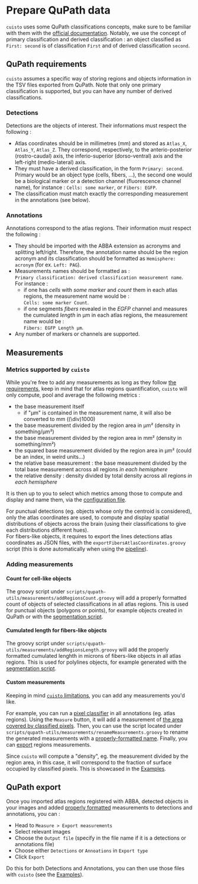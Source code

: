 # Prepare QuPath data

`cuisto` uses some QuPath classifications concepts, make sure to be familiar with them with the [official documentation](https://qupath.readthedocs.io/en/stable/docs/concepts/classifications.html#classifications-derived-classifications). Notably, we use the concept of primary classification and derived classification : an object classified as `First: second` is of classification `First` and of derived classification `second`.

## QuPath requirements
`cuisto` assumes a specific way of storing regions and objects information in the TSV files exported from QuPath. Note that only one primary classification is supported, but you can have any number of derived classifications.

### Detections
Detections are the objects of interest. Their informations must respect the following :

+ Atlas coordinates should be in millimetres (mm) and stored as `Atlas_X`, `Atlas_Y`, `Atlas_Z`. They correspond, respectively, to the anterio-posterior (rostro-caudal) axis, the inferio-superior (dorso-ventral) axis and the left-right (medio-lateral) axis.
+ They must have a derived classification, in the form `Primary: second`. Primary would be an object type (cells, fibers, ...), the second one would be a biological marker or a detection channel (fluorescence channel name), for instance : `Cells: some marker`, or `Fibers: EGFP`.
+ The classification must match exactly the corresponding measurement in the annotations (see below).

### Annotations
Annotations correspond to the atlas regions. Their information must respect the following :

+ They should be imported with the ABBA extension as acronyms and splitting left/right. Therefore, the annotation name should be the region acronym and its classification should be formatted as `Hemisphere: acronym` (for ex. `Left: PAG`).
+ Measurements names should be formatted as :  
`Primary classification: derived classification measurement name`.  
For instance :  
    + if one has *cells* with *some marker* and *count* them in each atlas regions, the measurement name would be :  
    `Cells: some marker Count`.
    + if one segments *fibers* revealed in the *EGFP* channel and measures the cumulated *length* in µm in each atlas regions, the measurement name would be :  
`Fibers: EGFP Length µm`.
+ Any number of markers or channels are supported.

## Measurements

### Metrics supported by `cuisto`
While you're free to add any measurements as long as they follow [the requirements](#qupath-requirements), keep in mind that for atlas regions quantification, `cuisto` will only compute, pool and average the following metrics :

- the base measurement itself
    - if "µm" is contained in the measurement name, it will also be converted to mm (\(\div\)1000)
- the base measurement divided by the region area in µm² (density in something/µm²)
- the base measurement divided by the region area in mm² (density in something/mm²)
- the squared base measurement divided by the region area in µm² (could be an index, in weird units...)
- the relative base measurement : the base measurement divided by the total base measurement across all regions *in each hemisphere*
- the relative density : density divided by total density across all regions *in each hemisphere*

It is then up to you to select which metrics among those to compute and display and name them, via the [configuration file](main-configuration-files.md#configtoml).

For punctual detections (eg. objects whose only the centroid is considered), only the atlas coordinates are used, to compute and display spatial distributions of objects across the brain (using their classifications to give each distributions different hues).  
For fibers-like objects, it requires to export the lines detections atlas coordinates as JSON files, with the `exportFibersAtlasCoordinates.groovy` script (this is done automatically when using the [pipeline](guide-pipeline.md)).

### Adding measurements
#### Count for cell-like objects
The groovy script under `scripts/qupath-utils/measurements/addRegionsCount.groovy` will add a properly formatted count of objects of selected classifications in all atlas regions. This is used for punctual objects (polygons or points), for example objects created in QuPath or with the [segmentation script](api-script-segment.md).

#### Cumulated length for fibers-like objects
The groovy script under `scripts/qupath-utils/measurements/addRegionsLength.groovy` will add the properly formatted cumulated lenghth in microns of fibers-like objects in all atlas regions. This is used for polylines objects, for example generated with the [segmentation script](api-script-segment.md).

#### Custom measurements
Keeping in mind [`cuisto` limitations](#metrics-supported-by-cuisto), you can add any measurements you'd like.

For example, you can run a [pixel classifier](https://qupath.readthedocs.io/en/stable/docs/tutorials/pixel_classification.html) in all annotations (eg. atlas regions). Using the `Measure` button, it will add a measurement of [the area covered by classified pixels](https://qupath.readthedocs.io/en/stable/docs/tutorials/measuring_areas.html#generating-results). Then, you can use the script located under `scripts/qupath-utils/measurements/renameMeasurements.groovy` to rename the generated measurements with a [properly-formatted name](#annotations). Finally, you can [export](#qupath-export) regions measurements.

Since `cuisto` will compute a "density", eg. the measurement divided by the region area, in this case, it will correspond to the fraction of surface occupied by classified pixels. This is showcased in the [Examples](demo_notebooks/fibers_coverage.ipynb).

## QuPath export
Once you imported atlas regions registered with ABBA, detected objects in your images and added [properly formatted](#qupath-requirements) measurements to detections and annotations, you can : 

+ Head to `Measure > Export measurements`
+ Select relevant images
+ Choose the `Output file` (specify in the file name if it is a detections or annotations file)
+ Choose either `Detections` or `Annoations` in `Export type`
+ Click `Export`

Do this for both Detections and Annotations, you can then use those files with `cuisto` (see the [Examples](main-using-notebooks.md)).


